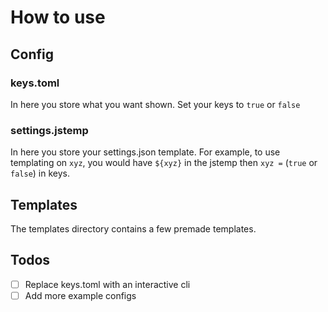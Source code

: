 # How to use

## Config

### keys.toml

In here you store what you want shown. Set your keys to `true` or `false`

### settings.jstemp

In here you store your settings.json template. For example, to use templating on `xyz`, you would have `${xyz}` in the jstemp then `xyz =` (`true` or `false`) in keys.

## Templates

The templates directory contains a few premade templates.

## Todos

- [ ] Replace keys.toml with an interactive cli
- [ ] Add more example configs
